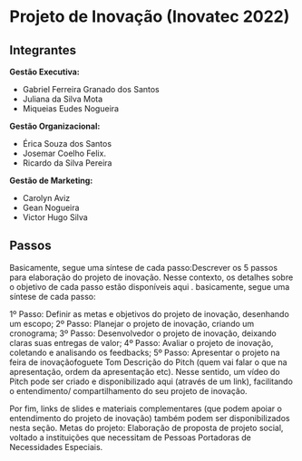 # Projeto de Inovação (Inovatec 2022)

## Integrantes 

**Gestão Executiva:**

- Gabriel Ferreira Granado dos Santos
- Juliana da Silva Mota
- Miqueias Eudes Nogueira

**Gestão Organizacional:**
- Érica Souza dos Santos
- Josemar Coelho Felix.
- Ricardo da Silva Pereira

**Gestão de Marketing:**
- Carolyn Aviz
- Gean Nogueira
- Victor Hugo Silva 
## Passos
 Basicamente, segue uma síntese de cada passo:Descrever os 5 passos para elaboração do projeto de inovação. Nesse contexto, os detalhes sobre o objetivo de cada passo estão disponíveis aqui . basicamente, segue uma síntese de cada passo:

1º Passo: Definir as metas e objetivos do projeto de inovação, desenhando um escopo;
2º Passo: Planejar o projeto de inovação, criando um cronograma;
3º Passo: Desenvolvedor o projeto de inovação, deixando claras suas entregas de valor;
4º Passo: Avaliar o projeto de inovação, coletando e analisando os feedbacks;
5º Passo: Apresentar o projeto na feira de inovaçãofoguete
Tom
Descrição do Pitch (quem vai falar o que na apresentação, ordem da apresentação etc). Nesse sentido, um vídeo do Pitch pode ser criado e disponibilizado aqui (através de um link), facilitando o entendimento/ compartilhamento do seu projeto de inovação.

Por fim, links de slides e materiais complementares (que podem apoiar o entendimento do projeto de inovação) também podem ser disponibilizados nesta seção.
Metas do projeto: Elaboração de proposta de projeto social, voltado a instituições que necessitam de Pessoas Portadoras de Necessidades Especiais.


